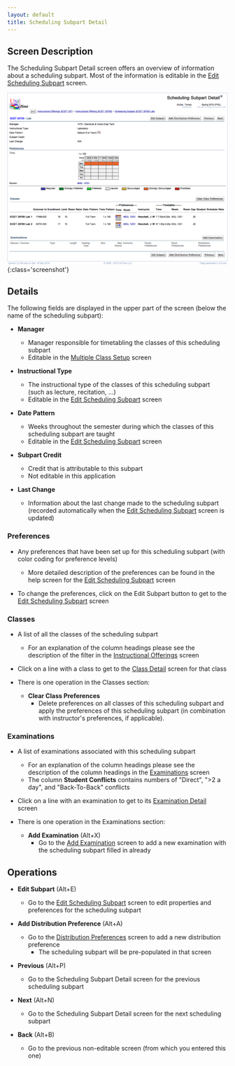 ```yaml
---
layout: default
title: Scheduling Subpart Detail
---
```



## Screen Description

The Scheduling Subpart Detail screen offers an overview of information about a scheduling subpart. Most of the information is editable in the [Edit Scheduling Subpart](edit-scheduling-subpart) screen.

![Scheduling Subpart Detail](images/scheduling-subpart-detail-1.png){:class='screenshot'}


## Details

The following fields are displayed in the upper part of the screen (below the name of the scheduling subpart):

* **Manager**
	* Manager responsible for timetabling the classes of this scheduling subpart
	* Editable in the [Multiple Class Setup](multiple-class-setup) screen

* **Instructional Type**
	* The instructional type of the classes of this scheduling subpart (such as lecture, recitation, ...)
	* Editable in the [Edit Scheduling Subpart](edit-scheduling-subpart) screen

* **Date Pattern**
	* Weeks throughout the semester during which the classes of this scheduling subpart are taught
	* Editable in the [Edit Scheduling Subpart](edit-scheduling-subpart) screen

* **Subpart Credit**
	* Credit that is attributable to this subpart
	* Not editable in this application

* **Last Change**
	* Information about the last change made to the scheduling subpart (recorded automatically when the [Edit Scheduling Subpart](edit-scheduling-subpart) screen is updated)

### Preferences

* Any preferences that have been set up for this scheduling subpart (with color coding for preference levels)
	* More detailed description of the preferences can be found in the help screen for the [Edit Scheduling Subpart](edit-scheduling-subpart) screen 

* To change the preferences, click on the Edit Subpart button to get to the [Edit Scheduling Subpart](edit-scheduling-subpart) screen

### Classes

* A list of all the classes of the scheduling subpart
	* For an explanation of the column headings please see the description of the filter in the [Instructional Offerings](instructional-offerings) screen

* Click on a line with a class to get to the [Class Detail](class-detail) screen for that class

* There is one operation in the Classes section:
	* **Clear Class Preferences**
		* Delete preferences on all classes of this scheduling subpart and apply the preferences of this scheduling subpart (in combination with instructor's preferences, if applicable).

### Examinations

* A list of examinations associated with this scheduling subpart
	* For an explanation of the column headings please see the description of the column headings in the [Examinations](examinations) screen
	* The column **Student Conflicts** contains numbers of "Direct", ">2 a day", and "Back-To-Back" conflicts

* Click on a line with an examination to get to its [Examination Detail](examination-detail) screen

* There is one operation in the Examinations section:
	* **Add Examination** (Alt+X)
		* Go to the [Add Examination](add-examination) screen to add a new examination with the scheduling subpart filled in already

## Operations

* **Edit Subpart** (Alt+E)
	* Go to the [Edit Scheduling Subpart](edit-scheduling-subpart) screen to edit properties and preferences for the scheduling subpart

* **Add Distribution Preference** (Alt+A)
	* Go to the [Distribution Preferences](distribution-preferences) screen to add a new distribution preference
		* The scheduling subpart will be pre-populated in that screen

* **Previous** (Alt+P)
	* Go to the Scheduling Subpart Detail screen for the previous scheduling subpart

* **Next** (Alt+N)
	* Go to the Scheduling Subpart Detail screen for the next scheduling subpart

* **Back** (Alt+B)
	* Go to the previous non-editable screen (from which you entered this one)
